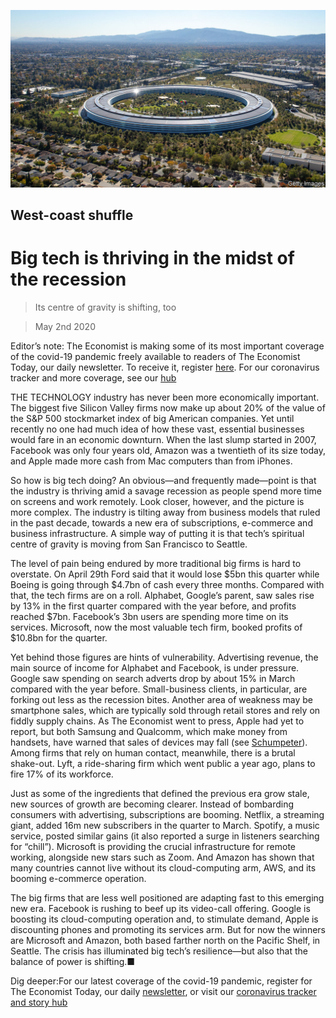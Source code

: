 ![](./images/20200502_LDP501.jpg)

## West-coast shuffle

# Big tech is thriving in the midst of the recession

> Its centre of gravity is shifting, too

> May 2nd 2020

Editor’s note: The Economist is making some of its most important coverage of the covid-19 pandemic freely available to readers of The Economist Today, our daily newsletter. To receive it, register [here](https://www.economist.com//newslettersignup). For our coronavirus tracker and more coverage, see our [hub](https://www.economist.com//coronavirus)

THE TECHNOLOGY industry has never been more economically important. The biggest five Silicon Valley firms now make up about 20% of the value of the S&P 500 stockmarket index of big American companies. Yet until recently no one had much idea of how these vast, essential businesses would fare in an economic downturn. When the last slump started in 2007, Facebook was only four years old, Amazon was a twentieth of its size today, and Apple made more cash from Mac computers than from iPhones.

So how is big tech doing? An obvious—and frequently made—point is that the industry is thriving amid a savage recession as people spend more time on screens and work remotely. Look closer, however, and the picture is more complex. The industry is tilting away from business models that ruled in the past decade, towards a new era of subscriptions, e-commerce and business infrastructure. A simple way of putting it is that tech’s spiritual centre of gravity is moving from San Francisco to Seattle.

The level of pain being endured by more traditional big firms is hard to overstate. On April 29th Ford said that it would lose $5bn this quarter while Boeing is going through $4.7bn of cash every three months. Compared with that, the tech firms are on a roll. Alphabet, Google’s parent, saw sales rise by 13% in the first quarter compared with the year before, and profits reached $7bn. Facebook’s 3bn users are spending more time on its services. Microsoft, now the most valuable tech firm, booked profits of $10.8bn for the quarter.

Yet behind those figures are hints of vulnerability. Advertising revenue, the main source of income for Alphabet and Facebook, is under pressure. Google saw spending on search adverts drop by about 15% in March compared with the year before. Small-business clients, in particular, are forking out less as the recession bites. Another area of weakness may be smartphone sales, which are typically sold through retail stores and rely on fiddly supply chains. As The Economist went to press, Apple had yet to report, but both Samsung and Qualcomm, which make money from handsets, have warned that sales of devices may fall (see [Schumpeter](https://www.economist.com//business/2020/05/02/what-is-weighing-on-samsung)). Among firms that rely on human contact, meanwhile, there is a brutal shake-out. Lyft, a ride-sharing firm which went public a year ago, plans to fire 17% of its workforce.

Just as some of the ingredients that defined the previous era grow stale, new sources of growth are becoming clearer. Instead of bombarding consumers with advertising, subscriptions are booming. Netflix, a streaming giant, added 16m new subscribers in the quarter to March. Spotify, a music service, posted similar gains (it also reported a surge in listeners searching for “chill”). Microsoft is providing the crucial infrastructure for remote working, alongside new stars such as Zoom. And Amazon has shown that many countries cannot live without its cloud-computing arm, AWS, and its booming e-commerce operation.

The big firms that are less well positioned are adapting fast to this emerging new era. Facebook is rushing to beef up its video-call offering. Google is boosting its cloud-computing operation and, to stimulate demand, Apple is discounting phones and promoting its services arm. But for now the winners are Microsoft and Amazon, both based farther north on the Pacific Shelf, in Seattle. The crisis has illuminated big tech’s resilience—but also that the balance of power is shifting.■

Dig deeper:For our latest coverage of the covid-19 pandemic, register for The Economist Today, our daily [newsletter](https://www.economist.com//newslettersignup), or visit our [coronavirus tracker and story hub](https://www.economist.com//coronavirus)